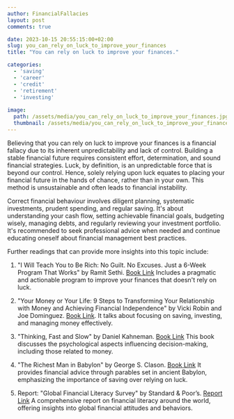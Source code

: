 ```yaml
---
author: FinancialFallacies
layout: post
comments: true

date: 2023-10-15 20:55:15:00+02:00  
slug: you_can_rely_on_luck_to_improve_your_finances
title: "You can rely on luck to improve your finances."

categories:
  - 'saving'
  - 'career'
  - 'credit'
  - 'retirement'
  - 'investing'
  
image:
  path: /assets/media/you_can_rely_on_luck_to_improve_your_finances.jpg
  thumbnail: /assets/media/you_can_rely_on_luck_to_improve_your_finances.jpg
---
```


Believing that you can rely on luck to improve your finances is a financial fallacy due to its inherent unpredictability and lack of control. Building a stable financial future requires consistent effort, determination, and sound financial strategies. Luck, by definition, is an unpredictable force that is beyond our control. Hence, solely relying upon luck equates to placing your financial future in the hands of chance, rather than in your own. This method is unsustainable and often leads to financial instability.

Correct financial behaviour involves diligent planning, systematic investments, prudent spending, and regular saving. It's about understanding your cash flow, setting achievable financial goals, budgeting wisely, managing debts, and regularly reviewing your investment portfolio. It's recommended to seek professional advice when needed and continue educating oneself about financial management best practices.

Further readings that can provide more insights into this topic include:

1. "I Will Teach You to Be Rich: No Guilt. No Excuses. Just a 6-Week Program That Works" by Ramit Sethi. [Book Link](https://www.amazon.com/Will-Teach-You-Rich-Second/dp/1523505745/ref=nosim?tag=financialfall-20)
Includes a pragmatic and actionable program to improve your finances that doesn't rely on luck.

2. "Your Money or Your Life: 9 Steps to Transforming Your Relationship with Money and Achieving Financial Independence" by Vicki Robin and Joe Dominguez. [Book Link](https://www.amazon.com/Your-Money-Life-Transforming-Relationship/dp/0143115766/ref=nosim?tag=financialfall-20).
It talks about focusing on saving, investing, and managing money effectively.

3. "Thinking, Fast and Slow" by Daniel Kahneman. [Book Link](https://www.amazon.com/Thinking-Fast-Slow-Daniel-Kahneman/dp/0374533555/ref=nosim?tag=financialfall-20)
This book discusses the psychological aspects influencing decision-making, including those related to money.

4. "The Richest Man in Babylon" by George S. Clason. [Book Link](https://www.amazon.com/Richest-Man-Babylon-George-Clason/dp/1505339111/ref=nosim?tag=financialfall-20)
It provides financial advice through parables set in ancient Babylon, emphasizing the importance of saving over relying on luck.

6. Report: "Global Financial Literacy Survey" by Standard & Poor’s. [Report Link](https://gflec.org/initiatives/sp-global-finlit-survey/)
A comprehensive report on financial literacy around the world, offering insights into global financial attitudes and behaviors.
